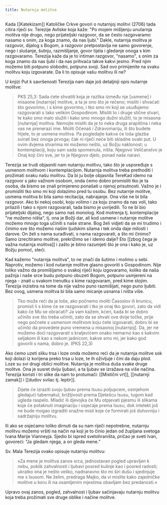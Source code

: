 ```yaml
---
title: Nutarnja molitva
---
```


Kada [[Katekizam]] Katoličke Crkve govori o nutarnjoj molitvi (2706) tada citira riječi sv. Terezije Avliske koja kaže: "Po mojem mišljenju unutarnja molitva nije drugo, nego prijateljski razgovor, da se često razgovaramo nasamo s onim, za koga znamo, da nas ljubi." Dakle, nutarnja molitva je razgovor, dijalog s Bogom, a razgovor pretpostavlja ne samo govorenje, nego i slušanje, šutnju, razmišljanje, govor tijela i gledanje onoga s kim razgovaramo. Terezija kaže da je to intiman razgovor, "nasamo", s onim za koga znamo da nas ljubi i da nas prihvaća takve kakvi jesmo. Pred njim možemo biti potpuno slobodni, potpuno svoji. Sad ovo primijenite na svaku molitvu koju izgovarate. Da li to opisuje vašu molitvu ili ne?
  
 U knjizi Put k savršenosti Terezija nam daje još detaljniji opis nutarnje molitve:

>PKS 25,3:  Sada ćete shvatiti koja je razlika između nje [usmene] i misaone [nutarnje] molitve, a ta je ono što je rečeno; misliti i shvaćati što govorimo, i s kime govorimo, i tko smo mi koji se usuđujemo razgovarati s tako velikim Gospodinom. Misliti to i druge slične stvari, te kako smo malo služili i kako smo mnogo dužni služiti, to je misaona [nutarnja] molitva. Nemojte misliti da je to neka druga arapština i neka vas ne prenerazi ime. Moliti Očenaš i Zdravomariju, ili što budete htjele, to je usmena molitva. Pa pogledajte kakva će loša glazba svirati bez onoga prvoga; čak ni riječi neće biti skladne svaki put. U ovim dvjema stvarima mi možemo nešto, uz Božju naklonost; u kontemplaciji, koju sam sada spomenula, ništa. Njegovo Veličanstvo je Onaj koji čini sve, jer to je Njegovo djelo, ponad naše naravi.

Terezija se trudi objasniti nam nutarnju molitvu, tako što je uspoređuje s usmenom molitvom i kontemplacijom. Nutarnja molitva treba prethoditi i prožimati svaku našu molitvu. Da bi ju bolje objasnila TereKad idemo na razgovor s jako važnom osobom, onda ćemo dobro promisliti tko je ta osoba, da bismo se znali primjereno ponašati u njenoj prisutnosti. Važno je i promisliti tko smo mi koji dolazimo pred tu osobu. Bez nutarnje molitve, usmena molitva bi bila samo recitacija, nabrajanje. Ona više ne bi bila razgovor. Ako bi nekoj osobi, koju volimo i za koju znamo da nas voli, tako prilazili i tako s njom razgovarali, tada bismo je uvrijedili. To ne bi bio prijateljski dijalog, nego samo naš monolog. Kod motrenja tj. kontemplacije "ne možemo ništa", tj. ona je Božji dar, ali kod usmene i nutarnje molitve možemo mnogo toga učiniti s naše strane. Bog želi vidjeti da se mi trudimo i činimo sve što možemo našim ljudskim silama i tek onda daje milosti i darove. On želi s nama surađivati, s nama razgovarati, a što mi činimo? Samo izrecitiramo molitve, prekrižimo se i idemo dalje? Eto [[zbog čega je važna nutarnja molitva]] i zašto je bitno razumjeti što je ona i kako je, uz Božju pomoć, steći.

Kad kažemo "nutarnja molitva", to ne znači da šutimo i molimo u sebi. Naprotiv, možemo i kod nutarnje molitve glasno govoriti s Gospodinom. Nije toliko važno da promišljamo o svakoj riječi koju izgovaramo, koliko da naša pažnja i naše srce budu potpuno obuzeti Bogom, potpuno usmjereni na njega - znati u svakom trenutku s kime razgovaram, pred kime stojim. Terezija inzistira na tome da nije važno puno razmišljati, nego puno ljubiti. Bez ovog, usmena molitva bi bila samo micanje usnama i ništa više.

>Tko može reći da je loše, ako počnemo moliti Časoslov ili krunicu, promisli li s kime će se razgovarati i tko je onaj tko govori, zato da vidi kako će Mu se obraćati? Ja vam kažem, kćeri, kada bi se dobro učinilo sve što treba učiniti, zato da se shvati ove dvije točke, prije nego počnete s usmenom molitvom koju ćete izgovarati, dobro bi se učinilo da provedete puno vremena u misaonoj [nutarnjoj]. Da, jer ne možemo doći razgovarati s kraljevićem onako nemarno kao s kakvim seljakom ili kao s nekom jadnicom, kakve smo mi, jer kako god govorili s nama, dobro je. (PKS 22,3)

Ako ćemo uzeti sliku trsa i loze onda možemo reći da je nutarnja molitve sok koji dolazi iz korijena preko trsa u loze, te ih oživljuje i čini da daju plod. Loze su svi drugi oblici molitve. Nutarnja je molitva duša svake druge molitve. Ona je susret dviju ljubavi, a ta ljubav se izražava na više načina. Terezija koristi i tri slike da nam to protumači: [[Mistični vrt]], [[nutarnji zamak]] i [[dudov svilac tj. leptir]].

>Dijete će izraziti svoju ljubav prema Isusu poljupcem, osmjehom gledajući tabernakul, brižljivosti prema Djetešcu Isusu, tugom kad ugleda raspelo. Mladić ili djevojka će Mu otpjevati pjesmu ili slikama koje će potaknuti imaginaciju i osjećaje prema Isusu, dok intelekt još ne bude mogao izgraditi snažne misli koje će formirati još  duhovniju i sadržajniju molitvu.

Ili ako se osjećamo toliko dirnuti da su nam riječi nepotrebne, nutarnju molitvu možemo vršiti na način na koji je to činio jedan od župljana svetoga Ivana Marije Vianneyja. Sjedio bi ispred svetohraništa, pričao je sveti Ivan, govoreći: “Ja gledam njega, a on gleda mene.”

Sv. Mala Terezija ovako opisuje nutarnju molitvu: 
>»Za mene je molitva zanos srca, jednostavan pogled upravljen k nebu, poklik zahvalnosti i ljubavi posred kušnje kao i posred radosti; ukratko ona je nešto veliko, nadnaravno što mi širi dušu i sjedinjuje me s Isusom. Ne želim, predraga Majko, da vi mislite kako zajedničke molitve u koru ili na osamljenim mjestima obavljam bez predanosti.«

Upravo ovaj zanos, pogled, zahvalnost i ljubav sačinjavaju nutarnju molitvu koja treba prožimati sve druge oblike i načine molitve. 